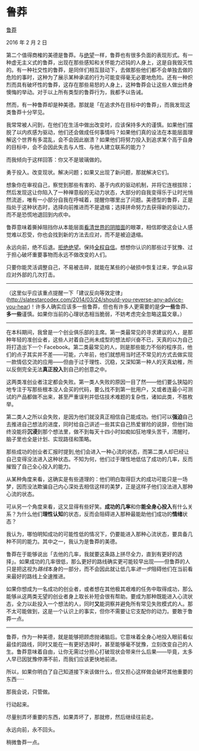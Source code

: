 # 鲁莽

[鲁莽](https://mindingourway.com/recklessness/)

2016 年 2 月 2 日

第二个值得商榷的美德是鲁莽。与[绝望](https://mindingourway.com/desperation)一样，鲁莽也有很多负面的表现形式。有一种虚无主义式的鲁莽，出现在那些感知和关怀能力迟钝的人身上，这是自我毁灭性的。有一种社交性的鲁莽，是同伴们相互鼓动下，去做那些他们都不会单独去做的危险的事时，这种为了展示某种承诺的行为可能变得毫无必要地危险。还有一种炽烈而具有破坏性的鲁莽，这存在那些易怒的人身上，这种鲁莽会让这些人做出终身懊悔的举动。对于以上所有类型的鲁莽行为，我都予以告诫。

然而，有一种鲁莽却是种美德。那就是「在追求外在目标中的鲁莽」，而我发现这类鲁莽十分罕见。

我常常被人问到，在他们在生活中做出改变时，应该保持多大的谨慎。如果他们摆脱了以内疚感为驱动，他们还会做成任何事情吗？如果他们真的设法在本能层面理解这个世界有多混乱，会不会因此崩溃？如果他们将努力投入到追求某个高于自身的目标中，会不会因此失去与人性、与他人建立联系的能力？

而我倾向于这样回答：你又不是玻璃做的。

勇于投入。改变现状。解决问题；如果又出现了新问题，那就解决它们。

想象你在审视自己，察觉到那些有害的、基于内疚的驱动机制，并将它连根拔除；然后发现这让你陷入了一种禅意般的无动力状态，大部分的自我变得乐于让时光悄然流逝，唯有一小部分自我在呼喊着，提醒你哪里出了问题。美德型的鲁莽，正是指处于这种状态时，选择向前推进而不是退缩；选择拼命努力去获得新的驱动力，而不是恐慌地退回到内疚中。

鲁莽意味着撕掉阻挡你从本能层面[看清世界的阴暗面](https://mindingourway.com/see-the-dark-world/)的眼罩，相信即使这会让人感觉难以忍受，你也会找到新的方法去应对，而不是被迫退缩。

永远向前，绝不后退。[拒绝绝望](https://mindingourway.com/being-unable-to-despair/)。保持[全程自信](https://mindingourway.com/confidence-all-the-way-up/)。想想你认识的那些过于犹豫、过于担心破坏重要事物而永远不做改变的人们。

只要你能灵活调整自己，不易被击碎，就能在某些的小破损中恢复过来，学会从容应对外部的几次打击。

------

（这里似乎应该重点提醒一下「建议反向等效定律」(http://slatestarcodex.com/2014/03/24/should-you-reverse-any-advice-you-hear)！许多人确实应该多一些鲁莽，但也有许多人更需要的是**少一些**鲁莽、**多一些**谨慎。如果你当前的心理状态相当脆弱，不妨考虑完全忽略这篇文章。）

------

在本科期间，我曾是一个创业俱乐部的主席。第一类最常见的寻求建议的人，是那种年轻的准创业者，这些人对着自己尚未成型的想法却兴奋不已，天真的以为自己将打造出下一个 Facebook。第二类最常见的人，则是那些能力不俗的程序员，他们的点子其实并不差——可能，六年前，他们就想用当时还不常见的方式去做实现一款情侣交流的应用——但由于过于理性、沉稳，又深知第一种人的天真幼稚，所以反倒完全无法**真正投入**到自己的创意之中。

这两类准创业者注定都会失败。第一类人失败的原因一目了然——他们要么狭隘的地专注于写那些根本没人会买的代码，要么找不到第一批用户，又或者连最小可测试的产品都做不出来，甚至严重误判并低估技术难题的复杂性，诸如此类，不胜枚举。

第二类人之所以会失败，是因为他们就没真正相信自己能成功。他们可以**强迫**自己去推进自己想法的进度，同时给自己讲述一些其实自己热爱冒险的说辞，但他们始终没能将**沉浸**到那个想法里，做不到每天十四小时如痴如狂地埋头苦干，清醒时，脑子里也全是计划、实现路径和策略。

那些成功的创业者汇报时提到,他们会进入一种心流的状态，而第二类人却已经让自己变得没法进入这种状态。不知为何，他们过于理性地低估了成功的几率，反而摧毁了自己全心投入的能力。

从某种角度来看，这确实是有些道理的：他们明白取得巨大的成功可能只是一场梦，因而没法欺骗自己内心深处去相信这样的美梦，正是这样子他们没法进入那种心流的状态。

可从另一个角度来看，这又显得有些好笑。**成功的几率**和你**能全身心投入**有什么关系？为什么他们**理性认知**的状态，反而会阻碍进入那种最能助他们成功的**情绪**状态？

我认为，哪怕明知成功的可能性低的情况下，仍要能进入那种心流状态，要具备几种不同的能力。其中之一，我认为是鲁莽的美德。

鲁莽在于能够说出「去他的几率，我就要这条路上拼尽全力，直到有更好的选择」。如果成功的几率很低，那么更好的路线确实更可能较早出现——但鲁莽的人只是把这视为*路线*本身的一部分，而不会因此就让低几率*进一步*阻碍他们在当前看来最好的路线上全速推进。

如果你想成为一名成功的创业者，或者想在其他极其艰难的任务中取得成功，那么能够从这两类无望的创业者身上取长补短会很有帮助。要成为那种既能进入心流状态，全力以赴投入一个想法的人，同时**又**能洞察并避免所有常见失败模式的人。那不太可能做到，这是一个认识上的事实，但你不需要让它支配你的动力。要敢于鲁莽一点。

------

鲁莽，作为一种美德，就是能够把顾虑抛诸脑后。它意味着全身心地投入眼前看似最佳的路线，同时又能在一有更好选择时，甚至能够毫不犹豫，立刻改变自己的人生。鲁莽意味着自由，让你无需过分担心打破现状会带来什么后果——毕竟，太多人早已因犹豫停滞不前，而我们应该更快地前进。

所以，如果你明白了自己知道接下来该做什么，但又担心这样做会破坏其他重要的东西·····

那我会说，只管做。

行动起来。

尽量别弄坏重要的东西，如果弄坏了，那就修，然后继续往前走。

永远向前，永不回头。

稍微鲁莽一点。